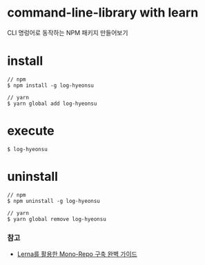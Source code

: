 # command-line-library with learn
CLI 명렁어로 동작하는 NPM 패키지 만들어보기

# install

```
// npm
$ npm install -g log-hyeonsu

// yarn
$ yarn global add log-hyeonsu 
```

# execute

```
$ log-hyeonsu
```

# uninstall

```
// npm
$ npm uninstall -g log-hyeonsu

// yarn
$ yarn global remove log-hyeonsu
```

### 참고

- [Lerna를 활용한 Mono-Repo 구축 완벽 가이드](https://kdydesign.github.io/2020/08/25/mono-repo-lerna/)
